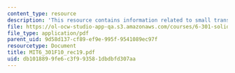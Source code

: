 ```yaml
---
content_type: resource
description: 'This resource contains information related to small translinear design. '
file: https://ol-ocw-studio-app-qa.s3.amazonaws.com/courses/6-301-solid-state-circuits-fall-2010/db1018899fe6c3f993581dbdbfd307aa_MIT6_301F10_rec19.pdf
file_type: application/pdf
parent_uid: 9d58d137-cf89-ef9e-995f-9541089ec97f
resourcetype: Document
title: MIT6_301F10_rec19.pdf
uid: db101889-9fe6-c3f9-9358-1dbdbfd307aa
---
```

